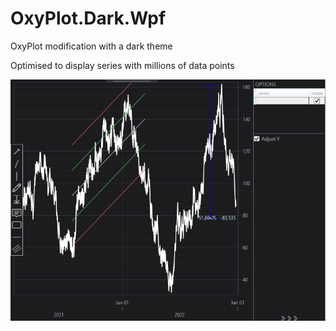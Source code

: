 # OxyPlot.Dark.Wpf
OxyPlot modification with a dark theme

Optimised to display series with millions of data points

![demo](https://github.com/BobLd/OxyPlot.Dark.Wpf/blob/master/oxyplot.dark.demo.PNG)
